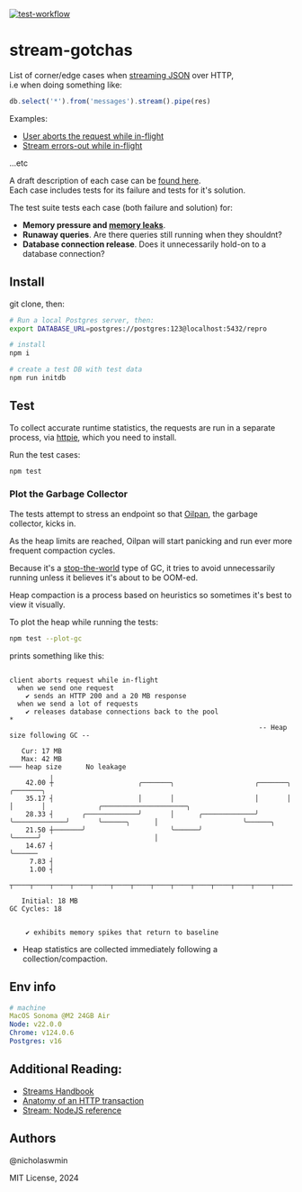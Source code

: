 [![test-workflow][test-workflow-badge]][ci-test]

# stream-gotchas
List of corner/edge cases when [streaming JSON][streaming] over HTTP,  
i.e when doing something like:

```js
db.select('*').from('messages').stream().pipe(res)
```

Examples:

- [User aborts the request while in-flight][cases-ex-1]
- [Stream errors-out while in-flight][cases-ex-2]

...etc

A draft description of each case can be [found here][cases].  
Each case includes tests for its failure and tests for it's solution.

The test suite tests each case (both failure and solution) for:

- **Memory pressure and [memory leaks][memleak]**.
- **Runaway queries**.
  Are there queries still running when they shouldnt?
- **Database connection release**.
  Does it unnecessarily hold-on to a database connection?

## Install

git clone, then:

```bash
# Run a local Postgres server, then:
export DATABASE_URL=postgres://postgres:123@localhost:5432/repro

# install
npm i

# create a test DB with test data
npm run initdb
```

## Test

To collect accurate runtime statistics, the requests are run in a separate
process, via [httpie][httpie], which you need to install.

Run the test cases:

```bash
npm test
```

### Plot the Garbage Collector

The tests attempt to stress an endpoint so that [Oilpan][oilpan],
the garbage collector, kicks in.

As the heap limits are reached, Oilpan will start panicking and run ever more
frequent compaction cycles.

Because it's a [stop-the-world][stop-the-world] type of GC,
it tries to avoid unnecessarily running unless it believes it's about to be
OOM-ed.

Heap compaction is a process based on heuristics so sometimes it's best to
view it visually.

To plot the heap while running the tests:

```bash
npm test --plot-gc
```

prints something like this:
```text

client aborts request while in-flight
  when we send one request
    ✔ sends an HTTP 200 and a 20 MB response
  when we send a lot of requests
    ✔ releases database connections back to the pool
*
                                                              -- Heap size following GC --

   Cur: 17 MB
   Max: 42 MB                                                                                   ─── heap size      No leakage
          ╷
    42.00 ┼                     ╭───────╮                    ╭───────╮             ╭───────╮                                                  
    35.17 ┤                     │       │                    │       │             │       │             ╭─────────────────────╮              
    28.33 ┤       ╭─────────────╯       │      ╭─────────────╯       ╰─────────────╯       ╰──────╮      │                     ╰──────╮       
    21.50 ┼───────╯                     ╰──────╯                                                  ╰──────╯                            │       
    14.67 ┤                                                                                                                           ╰──────
     7.83 ┤                                                                                                                                   
     1.00 ┤                                                                                                                                   
          ┬────┬────┬────┬────┬────┬────┬────┬────┬────┬────┬────┬────┬────┬────┬────┬────┬────┬────┬────┬────┬────┬────┬────┬────┬────┬────┬

   Initial: 18 MB                                                                                                               GC Cycles: 18


    ✔ exhibits memory spikes that return to baseline

```

* Heap statistics are collected immediately following a collection/compaction.

## Env info

```yml
# machine
MacOS Sonoma @M2 24GB Air
Node: v22.0.0
Chrome: v124.0.6  
Postgres: v16
```

## Additional Reading:

- [Streams Handbook][streams-handbook]
- [Anatomy of an HTTP transaction][anatomy-http]
- [Stream: NodeJS reference][stream-node-ref]

## Authors

@nicholaswmin

MIT License, 2024

[test-workflow-badge]: https://github.com/nicholaswmin/stream-repro/actions/workflows/tests.yml/badge.svg
[ci-test]: https://github.com/nicholaswmin/stream-repro/actions/workflows/tests.yml
[streams]: https://nodejs.org/api/stream.html#readable-streams
[streaming]: https://en.wikipedia.org/wiki/Chunked_transfer_encoding
[nicholaswmin]: https://github.com/nicholaswmin
[httpie]: https://httpie.io/docs/cli/installation
[oilpan]: https://v8.dev/blog/oilpan-library
[cases]: .github/docs/CASES.md#user-aborts-request-mid-flight
[cases-ex-1]: .github/docs/CASES.md#user-aborts-the-request-mid-flight
[cases-ex-2]: .github/docs/CASES.md#processing-streams-error-out-mid-flight
[json]: https://en.wikipedia.org/wiki/JSON
[memleak]: https://en.wikipedia.org/wiki/Memory_leak
[stop-the-world]: https://en.wikipedia.org/wiki/Tracing_garbage_collection#Stop-the-world_vs._incremental_vs._concurrent
[anatomy-http]: https://nodejs.org/en/learn/modules/anatomy-of-an-http-transaction
[streams-handbook]: https://github.com/JasonGhent/stream-handbook-epub
[stream-node-ref]: https://nodejs.org/api/stream.html
